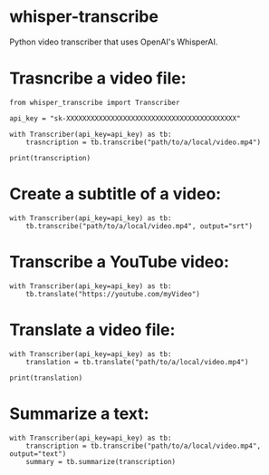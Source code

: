 # whisper-transcribe
Python video transcriber that uses OpenAI's WhisperAI.

# Trasncribe a video file:
    from whisper_transcribe import Transcriber

    api_key = "sk-XXXXXXXXXXXXXXXXXXXXXXXXXXXXXXXXXXXXXXXXXX"

    with Transcriber(api_key=api_key) as tb:
        trasncription = tb.transcribe("path/to/a/local/video.mp4")

    print(transcription)

# Create a subtitle of a video:
    with Transcriber(api_key=api_key) as tb:
        tb.transcribe("path/to/a/local/video.mp4", output="srt")

# Transcribe a YouTube video:
    with Transcriber(api_key=api_key) as tb:
        tb.translate("https://youtube.com/myVideo")

# Translate a video file:
    with Transcriber(api_key=api_key) as tb:
        translation = tb.translate("path/to/a/local/video.mp4")

    print(translation)

# Summarize a text:
    with Transcriber(api_key=api_key) as tb:
        transcription = tb.transcribe("path/to/a/local/video.mp4", output="text")
        summary = tb.summarize(transcription)